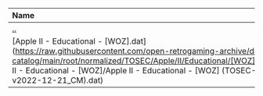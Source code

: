 |Name|Size|
|:---|---:|
|[..](../index.html)|DIR|
|[Apple II - Educational - [WOZ].dat](https://raw.githubusercontent.com/open-retrogaming-archive/dat-catalog/main/root/normalized/TOSEC/Apple/II/Educational/[WOZ]/Apple II - Educational - [WOZ]/Apple II - Educational - [WOZ] (TOSEC-v2022-12-21_CM).dat)|1155154|
